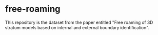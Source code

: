 # free-roaming
This repository is the dataset from the paper entitled "Free roaming of 3D stratum models based on internal and external boundary identification".


